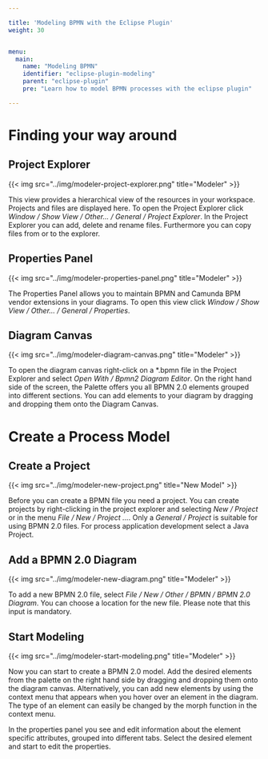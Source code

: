 ```yaml
---

title: 'Modeling BPMN with the Eclipse Plugin'
weight: 30


menu:
  main:
    name: "Modeling BPMN"
    identifier: "eclipse-plugin-modeling"
    parent: "eclipse-plugin"
    pre: "Learn how to model BPMN processes with the eclipse plugin"

---
```


# Finding your way around

## Project Explorer

{{< img src="../img/modeler-project-explorer.png" title="Modeler" >}}

This view provides a hierarchical view of the resources in your workspace. Projects and files are displayed here. To open the Project Explorer click *Window / Show View / Other... / General / Project Explorer*. In the Project Explorer you can add, delete and rename files. Furthermore you can copy files from or to the explorer.

## Properties Panel

{{< img src="../img/modeler-properties-panel.png" title="Modeler" >}}

The Properties Panel allows you to maintain BPMN and Camunda BPM vendor extensions in your diagrams. To open this view click *Window / Show View / Other... / General / Properties*.


## Diagram Canvas

{{< img src="../img/modeler-diagram-canvas.png" title="Modeler" >}}

To open the diagram canvas right-click on a *.bpmn file in the Project Explorer and select *Open With / Bpmn2 Diagram Editor*. On the right hand side of the screen, the Palette offers you all BPMN 2.0 elements grouped into different sections. You can add elements to your diagram by dragging and dropping them onto the Diagram Canvas.


# Create a Process Model

## Create a Project

{{< img src="../img/modeler-new-project.png" title="New Model" >}}

Before you can create a BPMN file you need a project. You can create projects by right-clicking in the project explorer and selecting *New / Project* or in the menu *File / New / Project ...*. Only a *General / Project* is suitable for using BPMN 2.0 files. For process application development select a Java Project.


## Add a BPMN 2.0 Diagram

{{< img src="../img/modeler-new-diagram.png" title="Modeler" >}}

To add a new BPMN 2.0 file, select *File / New / Other / BPMN / BPMN 2.0 Diagram*. You can choose a location for the new file. Please note that this input is mandatory.


## Start Modeling

{{< img src="../img/modeler-start-modeling.png" title="Modeler" >}}

Now you can start to create a BPMN 2.0 model. Add the desired elements from the palette on the right hand side by dragging and dropping them onto the diagram canvas. Alternatively, you can add new elements by using the context menu that appears when you hover over an element in the diagram. The type of an element can easily be changed by the morph function in the context menu.

In the properties panel you see and edit information about the element specific attributes, grouped into different tabs. Select the desired element and start to edit the properties.